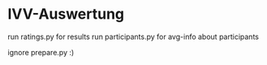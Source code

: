 # IVV-Auswertung

run ratings.py for results
run participants.py for avg-info about participants

ignore prepare.py :)
